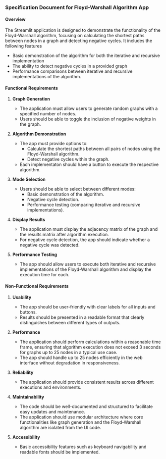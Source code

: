 ### Specification Document for Floyd-Warshall Algorithm App

#### Overview
The Streamlit application is designed to demonstrate the functionality of the Floyd-Warshall algorithm, focusing on calculating the shortest paths between nodes in a graph and detecting negative cycles. It includes the following features 
- Basic demonstration of the algorithm for both the iterative and recursive implementation
- The ability to detect negative cycles in a provided graph
- Performance comparisons between iterative and recursive implementations of the algorithm.

#### Functional Requirements
1. **Graph Generation**
   - The application must allow users to generate random graphs with a specified number of nodes.
   - Users should be able to toggle the inclusion of negative weights in the graph.

2. **Algorithm Demonstration**
   - The app must provide options to:
     - Calculate the shortest paths between all pairs of nodes using the Floyd-Warshall algorithm.
     - Detect negative cycles within the graph.
   - Each implementaton should have a button to execute the respective algorithm.

3. **Mode Selection**
   - Users should be able to select between different modes:
     - Basic demonstration of the algorithm.
     - Negative cycle detection.
     - Performance testing (comparing iterative and recursive implementations).

4. **Display Results**
   - The application must display the adjacency matrix of the graph and the results matrix after algorithm execution.
   - For negative cycle detection, the app should indicate whether a negative cycle was detected.

5. **Performance Testing**
   - The app should allow users to execute both iterative and recursive implementations of the Floyd-Warshall algorithm and display the execution time for each.

#### Non-Functional Requirements
1. **Usability**
   - The app should be user-friendly with clear labels for all inputs and buttons.
   - Results should be presented in a readable format that clearly distinguishes between different types of outputs.

2. **Performance**
   - The application should perform calculations within a reasonable time frame, ensuring that algorithm execution does not exceed 3 seconds for graphs up to 25 nodes in a typical use case.
   - The app should handle up to 25 nodes efficiently in the web interface without degradation in responsiveness.

3. **Reliability**
   - The application should provide consistent results across different executions and environments.

4. **Maintainability**
   - The code should be well-documented and structured to facilitate easy updates and maintenance.
   - The application should use modular architecture where core functionalities like graph generation and the Floyd-Warshall algorithm are isolated from the UI code.

5. **Accessibility**
   - Basic accessibility features such as keyboard navigability and readable fonts should be implemented.